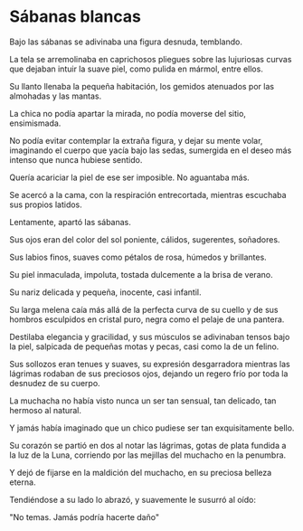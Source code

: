# Sábanas blancas

Bajo las sábanas se adivinaba una figura desnuda, temblando.

La tela se arremolinaba en caprichosos pliegues sobre las lujuriosas curvas que dejaban intuir la suave piel, como pulida en mármol, entre ellos.

Su llanto llenaba la pequeña habitación, los gemidos atenuados por las almohadas y las mantas.

La chica no podía apartar la mirada, no podía moverse del sitio, ensimismada.

No podía evitar contemplar la extraña figura, y dejar su mente volar, imaginando el cuerpo que yacía bajo las sedas, sumergida en el deseo más intenso que nunca hubiese sentido.

Quería acariciar la piel de ese ser imposible. No aguantaba más.

Se acercó a la cama, con la respiración entrecortada, mientras escuchaba sus propios latidos.

Lentamente, apartó las sábanas.

Sus ojos eran del color del sol poniente, cálidos, sugerentes, soñadores.

Sus labios finos, suaves como pétalos de rosa, húmedos y brillantes.

Su piel inmaculada, impoluta, tostada dulcemente a la brisa de verano.

Su nariz delicada y pequeña, inocente, casi infantil.

Su larga melena caía más allá de la perfecta curva de su cuello y de sus hombros esculpidos en cristal puro, negra como el pelaje de una pantera.

Destilaba elegancia y gracilidad, y sus músculos se adivinaban tensos bajo la piel, salpicada de pequeñas motas y pecas, casi como la de un felino.

Sus sollozos eran tenues y suaves, su expresión desgarradora mientras las lágrimas rodaban de sus preciosos ojos, dejando un regero frío por toda la desnudez de su cuerpo.

La muchacha no había visto nunca un ser tan sensual, tan delicado, tan hermoso al natural.

Y jamás había imaginado que un chico pudiese ser tan exquisitamente bello.

Su corazón se partió en dos al notar las lágrimas, gotas de plata fundida a la luz de la Luna, corriendo por las mejillas del muchacho en la penumbra.

Y dejó de fijarse en la maldición del muchacho, en su preciosa belleza eterna.

Tendiéndose a su lado lo abrazó, y suavemente le susurró al oído:

"No temas. Jamás podría hacerte daño"